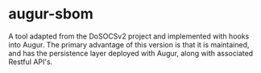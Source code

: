 # augur-sbom
A tool adapted from the DoSOCSv2 project and implemented with hooks into Augur. The primary advantage of this version is that it is maintained, and has the persistence layer deployed with Augur, along with associated Restful API's. 
